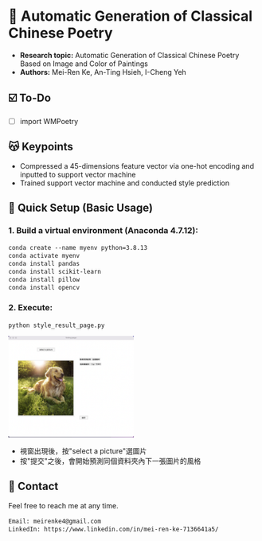 # :art:  Automatic Generation of Classical Chinese Poetry

* **Research topic:** Automatic Generation of Classical Chinese Poetry Based on Image and Color of Paintings
* **Authors:** Mei-Ren Ke, An-Ting Hsieh, I-Cheng Yeh

## :ballot_box_with_check:  To-Do
* [ ] import WMPoetry

## :kissing_cat:  Keypoints
* Compressed a 45-dimensions feature vector via one-hot encoding and inputted to support vector machine
* Trained support vector machine and conducted style prediction

## :robot:  Quick Setup (Basic Usage)
### 1. Build a virtual environment (Anaconda 4.7.12):
``` 
conda create --name myenv python=3.8.13 
conda activate myenv
conda install pandas
conda install scikit-learn
conda install pillow
conda install opencv
```

### 2. Execute: 
```
python style_result_page.py
```

<img src="example.png" width="50%" height="50%" >

* 視窗出現後，按"select a picture"選圖片
* 按"提交"之後，會開始預測同個資料夾內下一張圖片的風格

## :speech_balloon:  Contact
Feel free to reach me at any time.
<pre><code>Email: meirenke4@gmail.com
LinkedIn: https://www.linkedin.com/in/mei-ren-ke-7136641a5/ </code></pre>